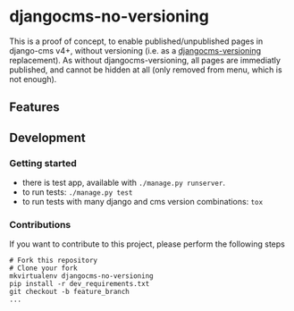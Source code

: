 # djangocms-no-versioning

[//]: # ([![CI]&#40;https://github.com/bnzk/djangocms-no-versioning/actions/workflows/ci.yml/badge.svg&#41;]&#40;https://github.com/bnzk/djangocms-no-versioning/actions/workflows/ci.yml&#41;)

[//]: # ()
[//]: # ([![Version]&#40;https://img.shields.io/pypi/v/djangocms-no-versioning.svg?style=flat-square "Version"&#41;]&#40;https://pypi.python.org/pypi/djangocms-no-versioning/&#41;)

[//]: # ()
[//]: # ([![Licence]&#40;https://img.shields.io/github/license/bnzk/djangocms-no-versioning.svg?style=flat-square "Licence"&#41;]&#40;https://pypi.python.org/pypi/djangocms-no-versioning/&#41;)

[//]: # ()
[//]: # ([![PyPI Downloads]&#40;https://img.shields.io/pypi/dm/djangocms-no-versioning?style=flat-square "PyPi Downloads"&#41;]&#40;https://pypistats.org/packages/djangocms-no-versioning&#41;)

This is a proof of concept, to enable published/unpublished pages in django-cms v4+, without versioning (i.e. as a [djangocms-versioning](https://github.com/django-cms/djangocms-versioning) replacement). As without
djangocms-versioning, all pages are immediatly published, and cannot be hidden at all (only removed from menu, which is not enough).

## Features



## Development


### Getting started

- there is test app, available with `./manage.py runserver`.
- to run tests: `./manage.py test`
- to run tests with many django and cms version combinations: `tox`


### Contributions

If you want to contribute to this project, please perform the following steps

    # Fork this repository
    # Clone your fork
    mkvirtualenv djangocms-no-versioning
    pip install -r dev_requirements.txt
    git checkout -b feature_branch
    ...
